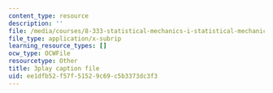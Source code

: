 ```yaml
---
content_type: resource
description: ''
file: /media/courses/8-333-statistical-mechanics-i-statistical-mechanics-of-particles-fall-2013/ee1dfb52f57f51529c69c5b3373dc3f3_TSjJlJJ2aoI.vtt
file_type: application/x-subrip
learning_resource_types: []
ocw_type: OCWFile
resourcetype: Other
title: 3play caption file
uid: ee1dfb52-f57f-5152-9c69-c5b3373dc3f3
---
```

